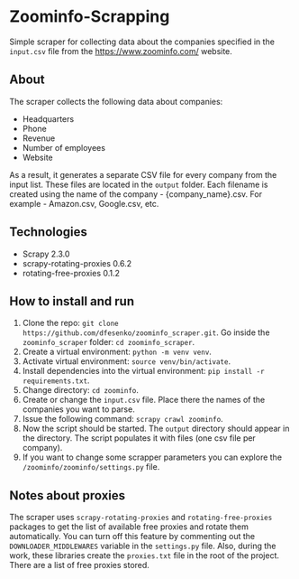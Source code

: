 # Zoominfo-Scrapping
Simple scraper for collecting data about the companies specified in the `input.csv` file from
the https://www.zoominfo.com/ website. 

## About
The scraper collects the following data about companies:

* Headquarters
* Phone
* Revenue
* Number of employees
* Website

As a result, it generates a separate CSV file for every company from the input list. These files are 
located in the `output` folder. Each filename is created using the name of the company - {company_name}.csv.
For example - Amazon.csv, Google.csv, etc.

## Technologies
* Scrapy 2.3.0
* scrapy-rotating-proxies 0.6.2
* rotating-free-proxies 0.1.2

## How to install and run
1. Clone the repo: `git clone https://github.com/dfesenko/zoominfo_scraper.git`. 
Go inside the `zoominfo_scraper` folder: `cd zoominfo_scraper`.
2. Create a virtual environment: `python -m venv venv`.
3. Activate virtual environment: `source venv/bin/activate`.
4. Install dependencies into the virtual environment: 
`pip install -r requirements.txt`.
5. Change directory: `cd zoominfo`.
6. Create or change the `input.csv` file. Place there the names of the companies you want 
to parse.
7. Issue the following command: `scrapy crawl zoominfo`.
8. Now the script should be started. The `output` directory should 
appear in the directory. The script populates it with files (one csv file per company). 
9. If you want to change some scrapper parameters you can explore the 
`/zoominfo/zoominfo/settings.py` file. 

## Notes about proxies
The scraper uses `scrapy-rotating-proxies` and `rotating-free-proxies` packages to get the list of 
available free proxies and rotate them automatically. You can turn off this feature by commenting out 
the `DOWNLOADER_MIDDLEWARES` variable in the `settings.py` file. Also, during the work, these libraries 
create the `proxies.txt` file in the root of the project. There are a list of free proxies stored.
